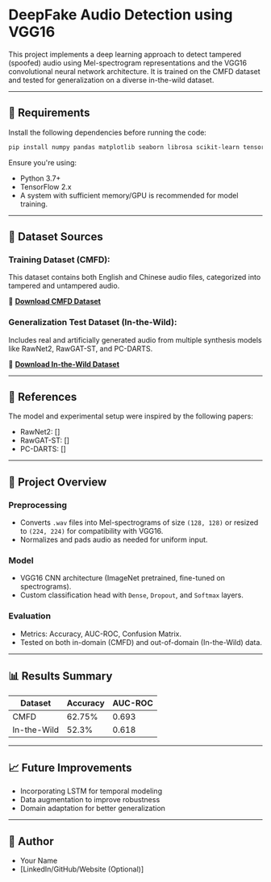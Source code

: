 # DeepFake Audio Detection using VGG16

This project implements a deep learning approach to detect tampered (spoofed) audio using Mel-spectrogram representations and the VGG16 convolutional neural network architecture. It is trained on the CMFD dataset and tested for generalization on a diverse in-the-wild dataset.

---

## 🔧 Requirements

Install the following dependencies before running the code:

```bash
pip install numpy pandas matplotlib seaborn librosa scikit-learn tensorflow
```

Ensure you're using:
- Python 3.7+
- TensorFlow 2.x
- A system with sufficient memory/GPU is recommended for model training.

---

## 📁 Dataset Sources

### Training Dataset (CMFD):
This dataset contains both English and Chinese audio files, categorized into tampered and untampered audio.

🔗 **[Download CMFD Dataset](<insert-link-here>)**

### Generalization Test Dataset (In-the-Wild):
Includes real and artificially generated audio from multiple synthesis models like RawNet2, RawGAT-ST, and PC-DARTS.

🔗 **[Download In-the-Wild Dataset](<insert-link-here>)**

---

## 📄 References

The model and experimental setup were inspired by the following papers:

- RawNet2: [<Insert Paper Link>]
- RawGAT-ST: [<Insert Paper Link>]
- PC-DARTS: [<Insert Paper Link>]

---

## 🚀 Project Overview

### Preprocessing
- Converts `.wav` files into Mel-spectrograms of size `(128, 128)` or resized to `(224, 224)` for compatibility with VGG16.
- Normalizes and pads audio as needed for uniform input.

### Model
- VGG16 CNN architecture (ImageNet pretrained, fine-tuned on spectrograms).
- Custom classification head with `Dense`, `Dropout`, and `Softmax` layers.

### Evaluation
- Metrics: Accuracy, AUC-ROC, Confusion Matrix.
- Tested on both in-domain (CMFD) and out-of-domain (In-the-Wild) data.

---

## 📊 Results Summary

| Dataset        | Accuracy | AUC-ROC |
|----------------|----------|---------|
| CMFD           | 62.75%   | 0.693   |
| In-the-Wild    | 52.3%    | 0.618   |

---

## 📈 Future Improvements

- Incorporating LSTM for temporal modeling
- Data augmentation to improve robustness
- Domain adaptation for better generalization

---

## 🧠 Author

- Your Name  
- [LinkedIn/GitHub/Website (Optional)]

